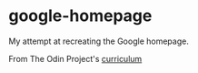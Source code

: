 # google-homepage

My attempt at recreating the Google homepage.

From The Odin Project's [curriculum](http://www.theodinproject.com/courses/web-development-101/lessons/html-css)
